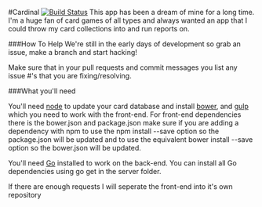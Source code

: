 #Cardinal [![Build Status](https://travis-ci.org/ChasingLogic/cardinal.svg)](https://travis-ci.org/ChasingLogic/cardinal)
This app has been a dream of mine for a long time. I'm a huge fan of card games of all types and always wanted an app that I could throw my card collections into and run reports on.

###How To Help
We're still in the early days of development so grab an issue, make a branch and start hacking!

Make sure that in your pull requests and commit messages you list any issue #'s that you are fixing/resolving.

###What you'll need

You'll need [node](http://nodejs.org/) to update your card database and install [bower](http://bower.io/), and [gulp](http://gulpjs.com/) which you need to work with the front-end. For front-end dependencies there is the bower.json and package.json make sure if you are adding a dependency with npm to use the npm install --save <your package here> option so the package.json will be updated and to use the equivalent bower install --save <your package here> option so the bower.json will be updated.

You'll need [Go](http://golang.org) installed to work on the back-end. You can install all Go dependencies using go get in the server folder.

If there are enough requests I will seperate the front-end into it's own repository

